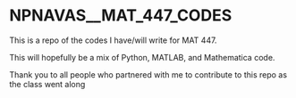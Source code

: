 # NPNAVAS__MAT_447_CODES
This is a repo of the codes I have/will write for MAT 447.

This will hopefully be a mix of Python, MATLAB, and Mathematica code. 


Thank you to all people who partnered with me to contribute to this repo as the class went along

